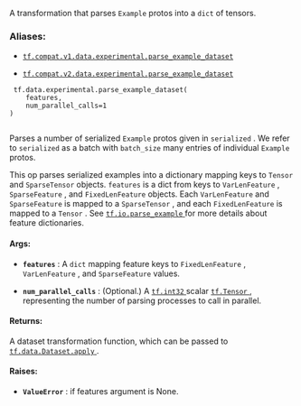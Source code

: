 A transformation that parses  `Example`  protos into a  `dict`  of tensors.



### Aliases:

- [ `tf.compat.v1.data.experimental.parse_example_dataset` ](/api_docs/python/tf/data/experimental/parse_example_dataset)

- [ `tf.compat.v2.data.experimental.parse_example_dataset` ](/api_docs/python/tf/data/experimental/parse_example_dataset)



```
 tf.data.experimental.parse_example_dataset(
    features,
    num_parallel_calls=1
)
 
```

Parses a number of serialized  `Example`  protos given in  `serialized` . We refer
to  `serialized`  as a batch with  `batch_size`  many entries of individual
 `Example`  protos.

This op parses serialized examples into a dictionary mapping keys to  `Tensor` 
and  `SparseTensor`  objects.  `features`  is a dict from keys to  `VarLenFeature` ,
 `SparseFeature` , and  `FixedLenFeature`  objects. Each  `VarLenFeature` 
and  `SparseFeature`  is mapped to a  `SparseTensor` , and each
 `FixedLenFeature`  is mapped to a  `Tensor` . See [ `tf.io.parse_example` ](https://tensorflow.google.cn/api_docs/python/tf/io/parse_example) for more
details about feature dictionaries.



#### Args:

- **`features`** : A  `dict`  mapping feature keys to  `FixedLenFeature` ,
 `VarLenFeature` , and  `SparseFeature`  values.

- **`num_parallel_calls`** : (Optional.) A [ `tf.int32` ](https://tensorflow.google.cn/api_docs/python/tf#int32) scalar [ `tf.Tensor` ](https://tensorflow.google.cn/api_docs/python/tf/Tensor),
representing the number of parsing processes to call in parallel.



#### Returns:
A dataset transformation function, which can be passed to
[ `tf.data.Dataset.apply` ](https://tensorflow.google.cn/api_docs/python/tf/data/Dataset#apply).



#### Raises:

- **`ValueError`** : if features argument is None.

